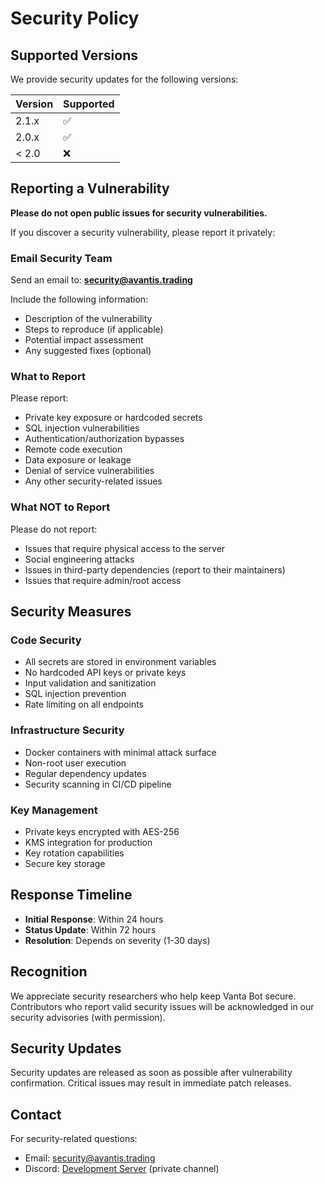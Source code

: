 # Security Policy

## Supported Versions

We provide security updates for the following versions:

| Version | Supported          |
| ------- | ------------------ |
| 2.1.x   | :white_check_mark: |
| 2.0.x   | :white_check_mark: |
| < 2.0   | :x:                |

## Reporting a Vulnerability

**Please do not open public issues for security vulnerabilities.**

If you discover a security vulnerability, please report it privately:

### Email Security Team
Send an email to: **security@avantis.trading**

Include the following information:
- Description of the vulnerability
- Steps to reproduce (if applicable)
- Potential impact assessment
- Any suggested fixes (optional)

### What to Report

Please report:
- Private key exposure or hardcoded secrets
- SQL injection vulnerabilities
- Authentication/authorization bypasses
- Remote code execution
- Data exposure or leakage
- Denial of service vulnerabilities
- Any other security-related issues

### What NOT to Report

Please do not report:
- Issues that require physical access to the server
- Social engineering attacks
- Issues in third-party dependencies (report to their maintainers)
- Issues that require admin/root access

## Security Measures

### Code Security
- All secrets are stored in environment variables
- No hardcoded API keys or private keys
- Input validation and sanitization
- SQL injection prevention
- Rate limiting on all endpoints

### Infrastructure Security
- Docker containers with minimal attack surface
- Non-root user execution
- Regular dependency updates
- Security scanning in CI/CD pipeline

### Key Management
- Private keys encrypted with AES-256
- KMS integration for production
- Key rotation capabilities
- Secure key storage

## Response Timeline

- **Initial Response**: Within 24 hours
- **Status Update**: Within 72 hours
- **Resolution**: Depends on severity (1-30 days)

## Recognition

We appreciate security researchers who help keep Vanta Bot secure. Contributors who report valid security issues will be acknowledged in our security advisories (with permission).

## Security Updates

Security updates are released as soon as possible after vulnerability confirmation. Critical issues may result in immediate patch releases.

## Contact

For security-related questions:
- Email: security@avantis.trading
- Discord: [Development Server](https://discord.gg/avantis-trading) (private channel)